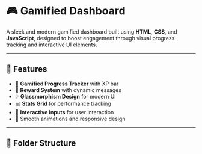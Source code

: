 # 🎮 Gamified Dashboard

A sleek and modern gamified dashboard built using **HTML**, **CSS**, and **JavaScript**, designed to boost engagement through visual progress tracking and interactive UI elements.

---

## 🚀 Features

- 🎯 **Gamified Progress Tracker** with XP bar
- 🎁 **Reward System** with dynamic messages
- 💡 **Glassmorphism Design** for modern UI
- 📊 **Stats Grid** for performance tracking
- 💬 **Interactive Inputs** for user interaction
- 🌈 Smooth animations and responsive design

---

## 📂 Folder Structure


